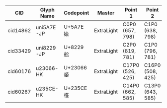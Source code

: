 | CID | Glyph Name | Codepoint | Master | Point 1 | Point 2 | Offset | Tag |
| --- | ---------- | --------- | ------ | ------- | ------- | ------ | ----- |
| cid14862 | uni5A7E-JP | U+5A7E 婾 | ExtraLight | C0P0 (657, 798) | C1P0 (638, 798) | (14, 0) |  |
| cid33429 | uni8229-JP | U+8229 舩 | ExtraLight | C2P0 (819, 781) | C1P0 (796, 781) | (18, 0) |  |
| cid60176 | u23066-HK | U+23066 𣁦 | ExtraLight | C17P0 (526, 425) | C16P0 (508, 425) | (13, 0) |  |
| cid60267 | u235CE-HK | U+235CE 𣗎 | ExtraLight | C14P0 (662, 585) | C13P0 (643, 585) | (14, 0) |  |